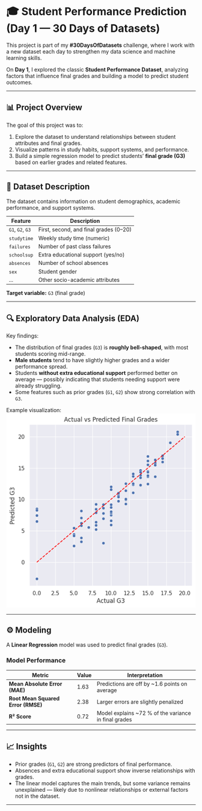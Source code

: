 # 🎓 Student Performance Prediction (Day 1 — 30 Days of Datasets)

This project is part of my **#30DaysOfDatasets** challenge, where I work with a new dataset each day to strengthen my data science and machine learning skills.  

On **Day 1**, I explored the classic **Student Performance Dataset**, analyzing factors that influence final grades and building a model to predict student outcomes.

---

## 📊 Project Overview

The goal of this project was to:
1. Explore the dataset to understand relationships between student attributes and final grades.
2. Visualize patterns in study habits, support systems, and performance.
3. Build a simple regression model to predict students’ **final grade (G3)** based on earlier grades and related features.

---

## 🧠 Dataset Description

The dataset contains information on student demographics, academic performance, and support systems.

| Feature | Description |
|----------|--------------|
| `G1`, `G2`, `G3` | First, second, and final grades (0–20) |
| `studytime` | Weekly study time (numeric) |
| `failures` | Number of past class failures |
| `schoolsup` | Extra educational support (yes/no) |
| `absences` | Number of school absences |
| `sex` | Student gender |
| ... | Other socio-academic attributes |

**Target variable:** `G3` (final grade)

---

## 🔍 Exploratory Data Analysis (EDA)

Key findings:
- The distribution of final grades (`G3`) is **roughly bell-shaped**, with most students scoring mid-range.  
- **Male students** tend to have slightly higher grades and a wider performance spread.  
- Students **without extra educational support** performed better on average — possibly indicating that students needing support were already struggling.
- Some features such as prior grades (`G1`, `G2`) show strong correlation with `G3`.

Example visualization:  
![Actual vs Predicted Final Grades](images/image.png)

---

## ⚙️ Modeling

A **Linear Regression** model was used to predict final grades (`G3`).

### Model Performance
| Metric | Value | Interpretation |
|---------|--------|----------------|
| **Mean Absolute Error (MAE)** | 1.63 | Predictions are off by ~1.6 points on average |
| **Root Mean Squared Error (RMSE)** | 2.38 | Larger errors are slightly penalized |
| **R² Score** | 0.72 | Model explains ~72 % of the variance in final grades |

---

## 📈 Insights

- Prior grades (`G1`, `G2`) are strong predictors of final performance.  
- Absences and extra educational support show inverse relationships with grades.  
- The linear model captures the main trends, but some variance remains unexplained — likely due to nonlinear relationships or external factors not in the dataset.

---